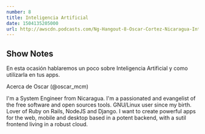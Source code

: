 ```yaml
---
number: 8
title: Inteligencia Artificial
date: 1504135205000
url: http://awscdn.podcasts.com/Ng-Hangout-8-Oscar-Cortez-Nicaragua-Inteligencia-Artificial-cb10.mp3
---
```


## Show Notes

En esta ocasión hablaremos un poco sobre Inteligencia Artificial y como utilizarla en tus apps.

Acerca de Oscar (@oscar_mcm)

I'm a System Engineer from Nicaragua. I'm a passionated and evangelist of the free software and open sources tools. GNU/Linux user since my birth. Lover of Ruby on Rails, NodeJS and Django. I want to create powerful apps for the web, mobile and desktop based in a potent backend, with a sutil frontend living in a robust cloud.

